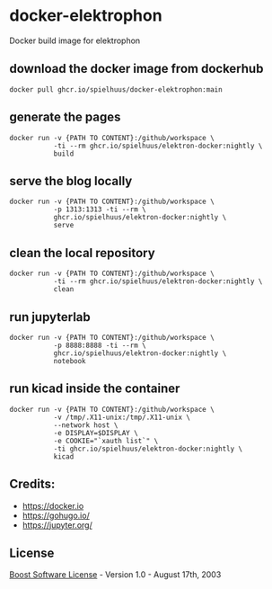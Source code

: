 # docker-elektrophon
Docker build image for elektrophon

## download the docker image from dockerhub

```
docker pull ghcr.io/spielhuus/docker-elektrophon:main
```

## generate the pages

```
docker run -v {PATH TO CONTENT}:/github/workspace \
           -ti --rm ghcr.io/spielhuus/elektron-docker:nightly \
           build
```

## serve the blog locally

```
docker run -v {PATH TO CONTENT}:/github/workspace \
           -p 1313:1313 -ti --rm \
           ghcr.io/spielhuus/elektron-docker:nightly \
           serve
```

## clean the local repository

```
docker run -v {PATH TO CONTENT}:/github/workspace \
           -ti --rm ghcr.io/spielhuus/elektron-docker:nightly \
           clean
```

## run jupyterlab

```
docker run -v {PATH TO CONTENT}:/github/workspace \
           -p 8888:8888 -ti --rm \
           ghcr.io/spielhuus/elektron-docker:nightly \
           notebook
```

## run kicad inside the container

```
docker run -v {PATH TO CONTENT}:/github/workspace \
           -v /tmp/.X11-unix:/tmp/.X11-unix \
           --network host \
           -e DISPLAY=$DISPLAY \
           -e COOKIE="`xauth list`" \
           -ti ghcr.io/spielhuus/elektron-docker:nightly \
           kicad
```

## Credits:

* https://docker.io
* https://gohugo.io/
* https://jupyter.org/

## License

[Boost Software License](http://www.boost.org/LICENSE_1_0.txt) - Version 1.0 - August 17th, 2003
